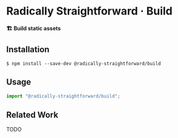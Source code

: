 # Radically Straightforward · Build

**🏗️ Build static assets**

## Installation

```console
$ npm install --save-dev @radically-straightforward/build
```

## Usage

```typescript
import "@radically-straightforward/build";
```

<!-- DOCUMENTATION START: ./source/index.mts -->

<!-- DOCUMENTATION END: ./source/index.mts -->

## Related Work

TODO
